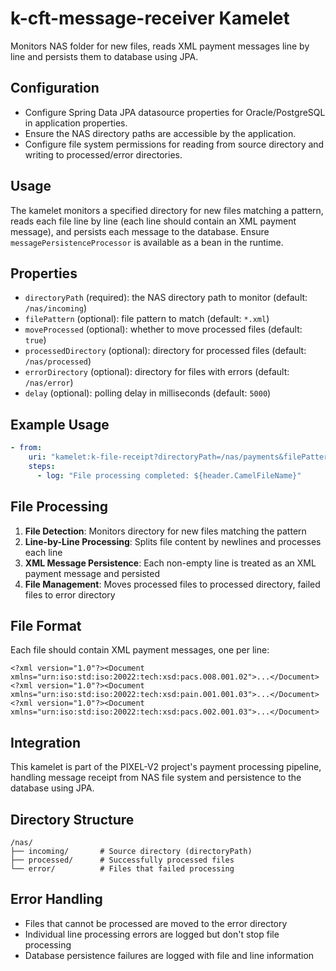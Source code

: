 # k-cft-message-receiver Kamelet

Monitors NAS folder for new files, reads XML payment messages line by line and persists them to database using JPA.

## Configuration

- Configure Spring Data JPA datasource properties for Oracle/PostgreSQL in application properties.
- Ensure the NAS directory paths are accessible by the application.
- Configure file system permissions for reading from source directory and writing to processed/error directories.

## Usage

The kamelet monitors a specified directory for new files matching a pattern, reads each file line by line (each line should contain an XML payment message), and persists each message to the database. Ensure `messagePersistenceProcessor` is available as a bean in the runtime.

## Properties

- `directoryPath` (required): the NAS directory path to monitor (default: `/nas/incoming`)
- `filePattern` (optional): file pattern to match (default: `*.xml`)
- `moveProcessed` (optional): whether to move processed files (default: `true`)
- `processedDirectory` (optional): directory for processed files (default: `/nas/processed`)
- `errorDirectory` (optional): directory for files with errors (default: `/nas/error`)
- `delay` (optional): polling delay in milliseconds (default: `5000`)

## Example Usage

```yaml
- from:
    uri: "kamelet:k-file-receipt?directoryPath=/nas/payments&filePattern=payment_*.xml&delay=10000"
    steps:
      - log: "File processing completed: ${header.CamelFileName}"
```

## File Processing

1. **File Detection**: Monitors directory for new files matching the pattern
2. **Line-by-Line Processing**: Splits file content by newlines and processes each line
3. **XML Message Persistence**: Each non-empty line is treated as an XML payment message and persisted
4. **File Management**: Moves processed files to processed directory, failed files to error directory

## File Format

Each file should contain XML payment messages, one per line:

```
<?xml version="1.0"?><Document xmlns="urn:iso:std:iso:20022:tech:xsd:pacs.008.001.02">...</Document>
<?xml version="1.0"?><Document xmlns="urn:iso:std:iso:20022:tech:xsd:pain.001.001.03">...</Document>
<?xml version="1.0"?><Document xmlns="urn:iso:std:iso:20022:tech:xsd:pacs.002.001.03">...</Document>
```

## Integration

This kamelet is part of the PIXEL-V2 project's payment processing pipeline, handling message receipt from NAS file system and persistence to the database using JPA.

## Directory Structure

```
/nas/
├── incoming/       # Source directory (directoryPath)
├── processed/      # Successfully processed files
└── error/          # Files that failed processing
```

## Error Handling

- Files that cannot be processed are moved to the error directory
- Individual line processing errors are logged but don't stop file processing
- Database persistence failures are logged with file and line information
